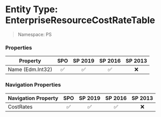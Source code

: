 # Entity Type: EnterpriseResourceCostRateTable

> Namespace: PS

### Properties

Property | SPO | SP 2019 | SP 2016 | SP 2013
----------|:---:|:-------:|:-------:|:-------:
Name (Edm.Int32) | ✅ | ✅ | ✅ | ❌

### Navigation Properties

Navigation Property | SPO | SP 2019 | SP 2016 | SP 2013
----------|:---:|:-------:|:-------:|:-------:
CostRates | ✅ | ✅ | ✅ | ❌